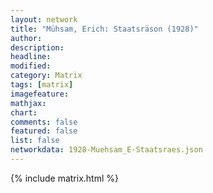 ```yaml
---
layout: network
title: "Mühsam, Erich: Staatsräson (1928)"
author:
description:
headline:
modified:
category: Matrix
tags: [matrix]
imagefeature: 
mathjax: 
chart: 
comments: false
featured: false
list: false
networkdata: 1928-Muehsam_E-Staatsraes.json
---
```

{% include matrix.html %}

